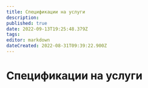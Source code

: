 ```yaml
---
title: Спецификации на услуги
description: 
published: true
date: 2022-09-13T19:25:48.379Z
tags: 
editor: markdown
dateCreated: 2022-08-31T09:39:22.900Z
---
```


# Спецификации на услуги

